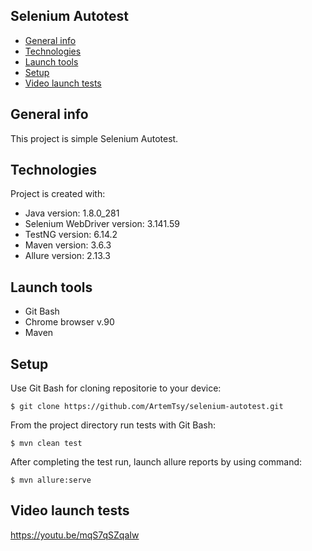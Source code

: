 ## Selenium Autotest
* [General info](#general-info)
* [Technologies](#technologies)
* [Launch tools](#launch-tools)
* [Setup](#setup)
* [Video launch tests](#video-launch-tests)

## General info
This project is simple Selenium Autotest.
	
## Technologies
Project is created with:
* Java version: 1.8.0_281
* Selenium WebDriver version: 3.141.59
* TestNG version: 6.14.2
* Maven version: 3.6.3
* Allure version: 2.13.3

## Launch tools
* Git Bash
* Chrome browser v.90
* Maven
	
## Setup
Use Git Bash for cloning repositorie to your device:

```
$ git clone https://github.com/ArtemTsy/selenium-autotest.git
```

From the project directory run tests with Git Bash:

```
$ mvn clean test
```
After completing the test run, launch allure reports by using command:

```
$ mvn allure:serve
```

## Video launch tests

https://youtu.be/mqS7qSZqaIw

